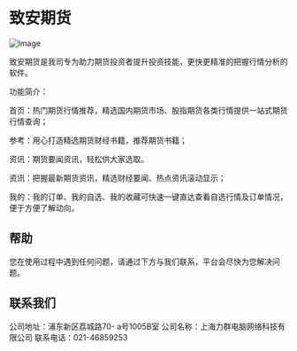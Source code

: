 # 致安期货

![Image](https://icon.wuruihong.com/files/202103/4zUpTje3/ios/AppIcon.appiconset/icon-76.png)

致安期货是我司专为助力期货投资者提升投资技能，更快更精准的把握行情分析的软件。

功能简介：

首页：热门期货行情推荐，精选国内期货市场、股指期货各类行情提供一站式期货行情查询；

参考：用心打造精选期货财经书籍，推荐期货书籍；

资讯：期货要闻资讯，轻松供大家选取。

资讯：把握最新期货资讯，精选财经要闻、热点资讯滚动显示；

我的：我的订单、我的自选、我的收藏可快速一键直达查看自选行情及订单情况，便于方便了解动向。

## 帮助
您在使用过程中遇到任何问题，请通过下方与我们联系，平台会尽快为您解决问题。

## 联系我们
公司地址：浦东新区荔城路70- a号1005B室
公司名称：上海力群电脑网络科技有限公司
联系电话：021-46859253
